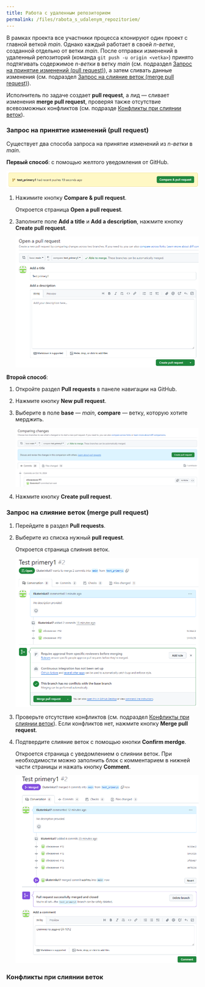 ```yaml
---
title: Работа с удаленным репозиторием
permalink: /files/rabota_s_udalenym_repozitoriem/
---
```


В рамках проекта все участники процесса клонируют один проект с главной веткой *main*. Однако каждый работает в своей *n-ветке*, созданной отдельно от ветки *main*. После отправки изменений в удаленный репозиторий (команда `git push -u origin <vetka>`) принято подтягивать содержимое *n-ветки* в ветку *main* (см. подраздел [Запрос на принятие изменений (pull request)](#zapros_na_prinyatie_izmenenij_pull_request)), а затем сливать данные изменения (см. подраздел [Запрос на слияние веток (merge pull request)](#zapros_na_sliyanie_vetok_merge_pull_request)). 

Исполнитель по задаче создает **pull request**, а лид — сливает изменения **merge pull request**, проверяя также отсутствие всевозможных конфликтов (см. подразде [Конфликты при слиянии веток](#konflikty_pri_sliyanii_vetok)).

<h3 id="zapros_na_prinyatie_izmenenij_pull_request">Запрос на принятие изменений (pull request)</h3>

Существует два способа запроса на принятие изменений из *n-ветки* в *main*.

**Первый способ**: с помощью желтого уведомления от GitHub.

![текст](images/pull_rekvest.png) 

1. Нажимите кнопку **Compare & pull request**.


   Откроется страница **Open a pull request**.  
   
2. Заполните поле **Add a title** и **Add a description**, нажмите кнопку **Create pull request**.

   ![текст](images/create_pull_request.png) 

**Второй способ**: 

1. Откройте раздел **Pull requests** в панеле навигации на GitHub.
2. Нажмите кнопку **New pull request**.
3. Выберите в поле **base** — *main*, **compare** — ветку, которую хотите мерджить.

    ![текст](images/pull_request.png) 

4. Нажмите кнопку **Create pull request**.

<h3 id="zapros_na_sliyanie_vetok_merge_pull_request">Запрос на слияние веток (merge pull request)</h3>

1. Перейдите в раздел **Pull requests**.
2. Выберите из списка нужный **pull request**.
  
   Откроется cтраница слияния веток. 

   ![текст](images/merge_git.png)

3. Проверьте отсутствие конфликтов (см. подраздел [Конфликты при слиянии веток](#konflikty_pri_sliyanii_vetok)). Если конфликтов нет, нажмите кнопку **Merge pull request**.
4. Подтвердите слияние веток с помощью кнопки **Confirm merdge**.

   Откроется страница с уведомлением о слиянии веток. При необходимости можно заполнить блок с комментарием в нижней части страницы и нажать кнопку **Comment**.

   ![текст](images/create_comment.png)

<h3 id="konflikty_pri_sliyanii_vetok">Конфликты при слиянии веток</h3>
